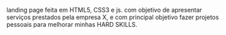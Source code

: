 landing page feita em HTML5, CSS3 e js. com objetivo de apresentar serviços prestados pela empresa X, e com principal objetivo fazer projetos pessoais para melhorar minhas HARD SKILLS.
